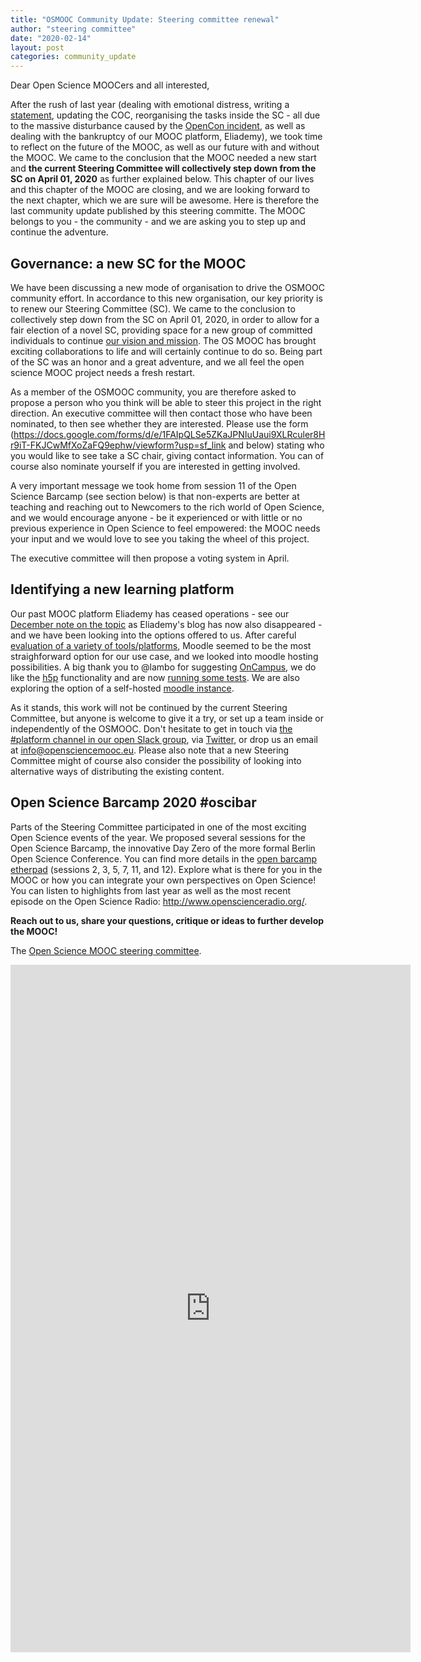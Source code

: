 ```yaml
---
title: "OSMOOC Community Update: Steering committee renewal"
author: "steering committee"
date: "2020-02-14"
layout: post
categories: community_update
---
```


Dear Open Science MOOCers and all interested,

After the rush of last year (dealing with emotional distress, writing a [statement](https://opensciencemooc.eu/statement/2019/11/15/official-sc-statement/), updating the COC, reorganising the tasks inside the SC - all due to the massive disturbance caused by the [OpenCon incident](https://opensciencemooc.eu/announcement/2019/11/11/sc-statement/), as well as dealing with the bankruptcy of our MOOC platform, Eliademy), we took time to reflect on the future of the MOOC, as well as our future with and without the MOOC. We came to the conclusion that the MOOC needed a new start and **the current Steering Committee will collectively step down from the SC on April 01, 2020** as further explained below. This chapter of our lives and this chapter of the MOOC are closing, and we are looking forward to the next chapter, which we are sure will be awesome. Here is therefore the last community update published by this steering committe. The MOOC belongs to you - the community - and we are asking you to step up and continue the adventure.


## Governance: a new SC for the MOOC

We have been discussing a new mode of organisation to drive the OSMOOC community effort. In accordance to this new organisation, our key priority is to renew our Steering Committee (SC).
We came to the conclusion to collectively step down from the SC on April 01, 2020, in order to allow for a fair election of a novel SC, providing space for a new group of committed individuals to continue [our vision and mission](https://opensciencemooc.eu/about/). The OS MOOC has brought exciting collaborations to life and will certainly continue to do so. Being part of the SC was an honor and a great adventure, and we all feel the open science MOOC project needs a fresh restart. 

As a member of the OSMOOC community, you are therefore asked to propose a person who you think will be able to steer this project in the right direction. An executive committee will then contact those who have been nominated, to then see whether they are interested. Please use the form (https://docs.google.com/forms/d/e/1FAIpQLSe5ZKaJPNIuUaui9XLRculer8Hr9iT-FKJCwMfXoZaFQ9ephw/viewform?usp=sf_link and below) stating who you would like to see take a SC chair, giving contact information. You can of course also nominate yourself if you are interested in getting involved.

A very important message we took home from session 11 of the Open Science Barcamp (see section below) is that non-experts are better at teaching and reaching out to Newcomers to the rich world of Open Science, and we would encourage anyone - be it experienced or with little or no previous experience in Open Science to feel empowered: the MOOC needs your input and we would love to see you taking the wheel of this project.

The executive committee will then propose a voting system in April.


## Identifying a new learning platform

Our past MOOC platform Eliademy has ceased operations - see our [December note on the topic](https://opensciencemooc.eu/community_update/2019/12/17/comm-update/) as Eliademy's blog has now also disappeared - and we have been looking into the options offered to us. After careful [evaluation of a variety of tools/platforms](https://github.com/OpenScienceMOOC/Main/wiki/Next-MOOC-platform), Moodle seemed to be the most straighforward option for our use case, and we looked into moodle hosting possibilities. A big thank you to @lambo for suggesting [OnCampus](https://www.oncampus.de), we do like the [h5p](https://h5p.org/) functionality and  are now [running some tests](https://www.oncampus.de/course/OS-principles). We are also exploring the option of a self-hosted [moodle instance](https://edu.opensciencemooc.eu).

As it stands, this work will not be continued by the current Steering Committee, but anyone is welcome to give it a try, or set up a team inside or independently of the OSMOOC. Don't hesitate to get in touch via [the #platform channel in our open Slack group](https://openmooc-ers.slack.com), via [Twitter](https://twitter.com/OpenScienceMOOC/), or drop us an email at [info@opensciencemooc.eu](mailto:info@opensciencemooc.eu).  Please also note that a new Steering Committee might of course also consider the possibility of looking into alternative ways of distributing the existing content.

## Open Science Barcamp 2020 #oscibar

Parts of the Steering Committee participated in one of the most exciting Open Science events of the year. We proposed several sessions for the Open Science Barcamp, the innovative Day Zero of the more formal Berlin Open Science Conference. You can find more details in the [open barcamp etherpad](https://etherpad.wikimedia.org/p/oscibar2020) (sessions 2, 3, 5, 7, 11, and 12). Explore what is there for you in the MOOC or how you can integrate your own perspectives on Open Science!
You can listen to highlights from last year as well as the most recent episode on the Open Science Radio: http://www.openscienceradio.org/.

**Reach out to us, share your questions, critique or ideas to further develop the MOOC!**

The [Open Science MOOC steering committee](https://opensciencemooc.eu/people/).

<iframe src="https://docs.google.com/forms/d/e/1FAIpQLSe5ZKaJPNIuUaui9XLRculer8Hr9iT-FKJCwMfXoZaFQ9ephw/viewform?embedded=true" width="640" height="1100" frameborder="0" marginheight="0" marginwidth="0">Loading…</iframe>

